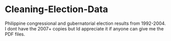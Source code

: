 # Cleaning-Election-Data
Philippine congressional and gubernatorial election results from 1992-2004.
I dont have the 2007+ copies but Id appreciate it if anyone can give me the PDF files.
